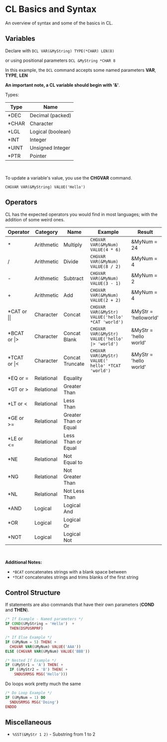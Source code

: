 # CL Basics and Syntax

An overview of syntax and some of the basics in CL.


## Variables
Declare with ```DCL VAR(&MyString) TYPE(*CHAR) LEN(8)```

or using positional parameters ```DCL &MyString *CHAR 8```

In this example, the ```DCL``` command accepts some named parameters **VAR**, **TYPE**, **LEN**

**An important note, a CL variable should begin with '&'**.


Types:

| Type  | Name              |
| ----- | ----------------- |
| *DEC  | Decimal (packed)  |
| *CHAR | Character         |
| *LGL  | Logical (boolean) |
| *INT  | Integer           |
| *UINT | Unsigned Integer  |
| *PTR  | Pointer           |

<br>

To update a variable's value, you use the **CHGVAR** command.


```CHGVAR VAR(&MyString) VALUE('Hello')```


## Operators
CL has the expected operators you would find in most languages; with the addition of some weird ones.

| Operator      | Category   | Name     | Example                               | Result      |
| ------------- | ---------- | -------- | ------------------------------------- | ----------- |
| *             | Arithmetic | Multiply | ```CHGVAR VAR(&MyNum) VALUE(4 * 6)``` | &MyNum = 24 |
| /             | Arithmetic | Divide   | ```CHGVAR VAR(&MyNum) VALUE(8 / 2)``` | &MyNum = 4  |
| -             | Arithmetic | Subtract | ```CHGVAR VAR(&MyNum) VALUE(3 - 1)``` | &MyNum = 2  |
| +             | Arithmetic | Add      | ```CHGVAR VAR(&MyNum) VALUE(2 + 2)``` | &MyNum = 4  |
| *CAT or \|\|  | Character  | Concat   | ```CHGVAR VAR(&MyStr) VALUE('hello' *CAT 'world')``` | &MyStr = 'helloworld' |
| *BCAT or \|\> | Character  | Concat Blank | ```CHGVAR VAR(&MyStr) VALUE('hello' \|> 'world')``` | &MyStr = 'hello world' |
| *TCAT or \|\< | Character  | Concat Truncate | ```CHGVAR VAR(&MyStr) VALUE('   hello' *TCAT 'world')``` | &MyStr = 'hello world' |
| *EQ or =      | Relational | Equality | | |
| *GT or >      | Relational | Greater Than | | |
| *LT or <      | Relational | Less Than | | |
| *GE or >=     | Relational | Greater Than or Equal | | |
| *LE or <=     | Relational | Less Than or Equal | | |
| *NE           | Relational | Not Equal to | | | 
| *NG           | Relational | Not Greater Than | | |
| *NL           | Relational | Not Less Than | | |
| *AND          | Logical    | Logical And | | |
| *OR           | Logical    | Logical Or  | | |
| *NOT          | Logical    | Logical Not | | |

<br>


**Additional Notes:**
* ```*BCAT``` concatenates strings with a blank space between
* ```*TCAT``` concatenates strings and trims blanks of the first string



## Control Structure

If statements are also commands that have their own parameters (**COND** and **THEN**).

```php
/* If Example - Named parameters */
IF COND(&MyString = 'Hello')  +
  THEN(DSPUSRPRF)
```   

```php
/* If Else Example */
IF (&MyNum = 5) THEN( +
  CHGVAR VAR(&MyNum) VALUE('AAA'))
ELSE (CHGVAR VAR(&MyNum) VALUE('BBB'))
```

```php
/* Nested If Example */
IF (&MyStr1 = 'A') THEN( +
  IF (&MyStr2 = 'B') THEN( +
    SNDUSRMSG MSG('Hello')))
```


Do loops work pretty much the same
```php
/* Do Loop Example */
IF (&MyNum = 1) DO
  SNDUSRMSG MSG('Doing')
ENDDO
```


## Miscellaneous
* ```%SST(&MyStr 1 2)``` - Substring from 1 to 2
